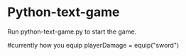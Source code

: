 # Python-text-game

Run python-text-game.py to start the game.



#currently how you equip
playerDamage = equip("sword")
